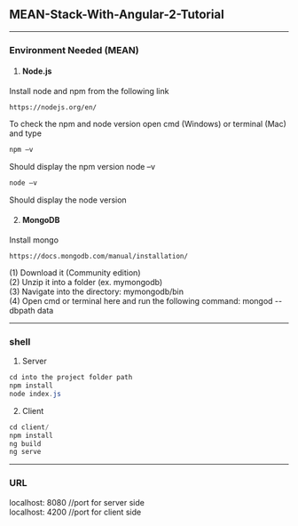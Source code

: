 ## MEAN-Stack-With-Angular-2-Tutorial
___
### Environment Needed (MEAN)
1. #### Node.js <br>
Install node and npm from the following link
```URL
https://nodejs.org/en/
```
To check the npm and node version open cmd (Windows) or terminal (Mac) and type <br>
```java
npm –v
```
Should display the npm version
node –v
```java
node –v
```
Should display the node version

2. #### MongoDB <br>
Install mongo
```URL
https://docs.mongodb.com/manual/installation/
```
(1) Download it (Community edition) <br>
(2) Unzip it into a folder (ex. mymongodb) <br>
(3) Navigate into the directory: mymongodb/bin  <br>
(4) Open cmd or terminal here and run the following command: mongod --dbpath data  <br>
___
### shell
1. Server
```java
cd into the project folder path
npm install
node index.js
```
2. Client
```java
cd client/
npm install
ng build
ng serve
```
___
### URL
localhost: 8080 //port for server side <br>
localhost: 4200 //port for client side <br>
